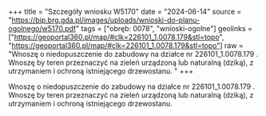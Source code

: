 +++
title = "Szczegóły wniosku W5170"
date = "2024-06-14"
source = "https://bip.brg.gda.pl/images/uploads/wnioski-do-planu-ogolnego/w5170.pdf"
tags = ["obręb: 0078", "wnioski-ogolne"]
geolinks = ["https://geoportal360.pl/map/#clk=226101_1.0078.179&stl=topo", "https://geoportal360.pl/map/#clk=226101_1.0078.179&stl=topo"]
raw = "Wnoszę o niedopuszczenie do zabudowy na działce nr 226101_1.0078.179 . Wnoszę by teren przeznaczyć na zieleń urządzoną lub naturalną (dziką), z utrzymaniem i ochroną istniejącego drzewostanu. "
+++

Wnoszę o niedopuszczenie do zabudowy na działce nr 226101_1.0078.179 . Wnoszę
by teren przeznaczyć na zieleń urządzoną lub naturalną (dziką), z utrzymaniem i ochroną
istniejącego drzewostanu.



